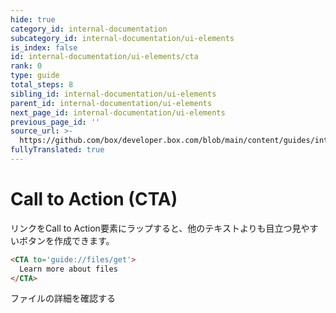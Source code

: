 ```yaml
---
hide: true
category_id: internal-documentation
subcategory_id: internal-documentation/ui-elements
is_index: false
id: internal-documentation/ui-elements/cta
rank: 0
type: guide
total_steps: 8
sibling_id: internal-documentation/ui-elements
parent_id: internal-documentation/ui-elements
next_page_id: internal-documentation/ui-elements
previous_page_id: ''
source_url: >-
  https://github.com/box/developer.box.com/blob/main/content/guides/internal-documentation/ui-elements/cta.md
fullyTranslated: true
---
```

<!-- does not need translation -->

# Call to Action (CTA)

リンクをCall to Action要素にラップすると、他のテキストよりも目立つ見やすいボタンを作成できます。

```html
<CTA to='guide://files/get'>
  Learn more about files
</CTA>
```

<H>

<CTA to="guide://files/get">

ファイルの詳細を確認する

</CTA>

</H>
